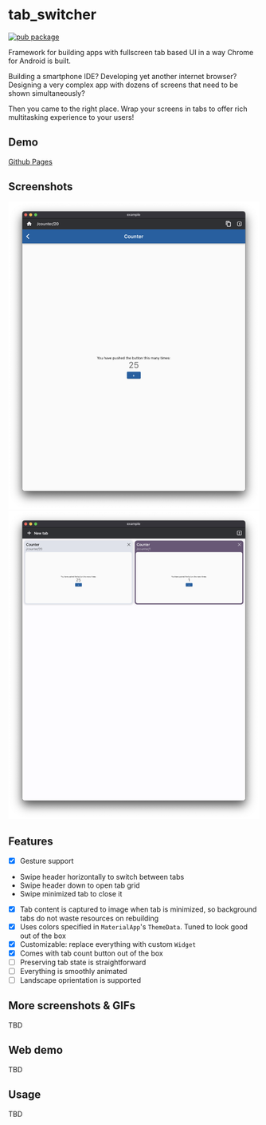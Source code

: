 # tab_switcher

[![pub package](https://img.shields.io/pub/v/tab_switcher.svg)](https://pub.dartlang.org/packages/tab_switcher)

Framework for building apps with fullscreen tab based UI in a way Chrome for Android is built.

Building a smartphone IDE? Developing yet another internet browser? Designing a very complex app with dozens of screens that need to be shown simultaneously? 

Then you came to the right place. Wrap your screens in tabs to offer rich multitasking experience to your users!

## Demo

[Github Pages](https://hymns-for-worship.github.io/tab_switcher/)

## Screenshots

![](screenshots/counter.png)
![](screenshots/tabs.png)

## Features

- [x] Gesture support
* Swipe header horizontally to switch between tabs
* Swipe header down to open tab grid
* Swipe minimized tab to close it
- [x] Tab content is captured to image when tab is minimized, so background tabs do not waste resources on rebuilding
- [x] Uses colors specified in `MaterialApp`'s `ThemeData`. Tuned to look good out of the box
- [x] Customizable: replace everything with custom `Widget`
- [x] Comes with tab count button out of the box
- [ ] Preserving tab state is straightforward
- [ ] Everything is smoothly animated
- [ ] Landscape oprientation is supported

## More screenshots & GIFs

TBD

## Web demo

TBD

## Usage

TBD
